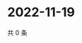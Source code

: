 # 2022-11-19

共 0 条

<!-- BEGIN WEIBO -->
<!-- 最后更新时间 Sat Nov 19 2022 05:14:16 GMT+0800 (China Standard Time) -->

<!-- END WEIBO -->
